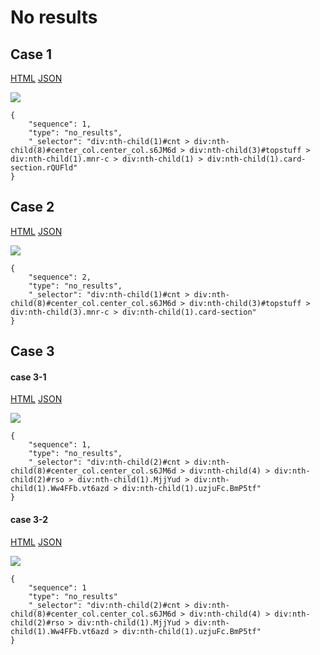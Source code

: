 # No results

## **Case 1**

[HTML](https://ascentkorea-docs.github.io/mobile/features/no\_results/sample.html) [JSON](https://ascentkorea-docs.github.io/mobile/features/no\_results/sample.json)

![](https://lh3.googleusercontent.com/WSPjMJe4wtI3bphXBNmYSm8chU4p4\_BmoCS8HBy\_dH-siuhIPhdWbMThArECNZJpYbJ-MbnlNq1g4PwHK-gIlGSCCmPBiuY0xe1ya2ek05BgJEnv7T2eKWhmmM\_pDd\_WZtFYoqk)

```
{
    "sequence": 1,
    "type": "no_results",
    "_selector": "div:nth-child(1)#cnt > div:nth-child(8)#center_col.center_col.s6JM6d > div:nth-child(3)#topstuff > div:nth-child(1).mnr-c > div:nth-child(1) > div:nth-child(1).card-section.rQUFld"
}
```

## **Case 2**

[HTML](https://ascentkorea-docs.github.io/mobile/features/no\_results/sample2.html) [JSON](https://ascentkorea-docs.github.io/mobile/features/no\_results/sample2.json)

![](https://lh4.googleusercontent.com/r9EqZOYOQ5YnmCkUPl4j5Qq0H3atQfSO8uc-YziVJIA8RWjE8v-ajzc\_VrwjSGlN5v2TCTFSRpu2pHOZFRALV2rLYjShDVWOCF6E5UUgmQc0ils0EjmZt38F\_e15Hf3E0IFS3ac)

```
{
    "sequence": 2,
    "type": "no_results",
    "_selector": "div:nth-child(1)#cnt > div:nth-child(8)#center_col.center_col.s6JM6d > div:nth-child(3)#topstuff > div:nth-child(3).mnr-c > div:nth-child(1).card-section"
}
```

## **Case 3**

#### case 3-1

[HTML](https://ascentkorea-docs.github.io/mobile/features/no\_results/sample3.html) [JSON](https://ascentkorea-docs.github.io/mobile/features/no\_results/sample3.json)

![](https://user-images.githubusercontent.com/111344654/216857392-e45f9562-f0a7-47f1-b4dd-ab47da86327e.png)

```
{
    "sequence": 1,
    "type": "no_results",
    "_selector": "div:nth-child(2)#cnt > div:nth-child(8)#center_col.center_col.s6JM6d > div:nth-child(4) > div:nth-child(2)#rso > div:nth-child(1).MjjYud > div:nth-child(1).Ww4FFb.vt6azd > div:nth-child(1).uzjuFc.BmP5tf"
}
```

#### case 3-2

[HTML](https://ascentkorea-docs.github.io/mobile/features/no\_results/sample4.html) [JSON](https://ascentkorea-docs.github.io/mobile/features/no\_results/sample4.json)

![](https://user-images.githubusercontent.com/111344654/216857411-b46478cd-9a56-4010-b774-31ac9b523316.png)

```
{
    "sequence": 1
    "type": "no_results"
    "_selector": "div:nth-child(2)#cnt > div:nth-child(8)#center_col.center_col.s6JM6d > div:nth-child(4) > div:nth-child(2)#rso > div:nth-child(1).MjjYud > div:nth-child(1).Ww4FFb.vt6azd > div:nth-child(1).uzjuFc.BmP5tf"
}
```

